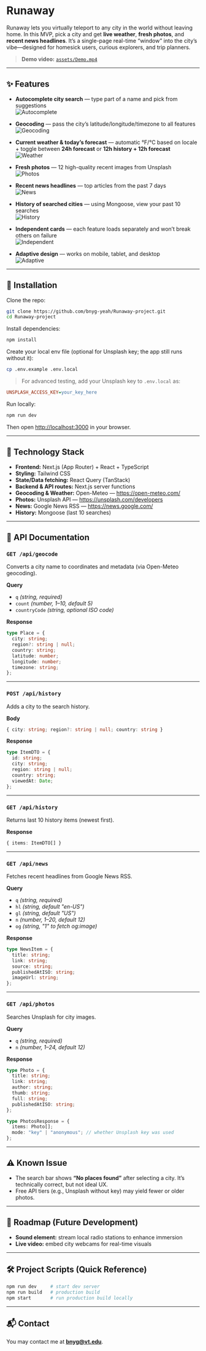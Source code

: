# Runaway

Runaway lets you virtually teleport to any city in the world without leaving home. In this MVP, pick a city and get **live weather**, **fresh photos**, and **recent news headlines**. It’s a single-page real-time “window” into the city’s vibe—designed for homesick users, curious explorers, and trip planners.

> **Demo video:** [`assets/Demo.mp4`](assets/Demo.mp4)

---

## ✨ Features

- **Autocomplete city search** — type part of a name and pick from suggestions  
  ![Autocomplete](assets/Autocomplete.png)

- **Geocoding** — pass the city’s latitude/longitude/timezone to all features  
  ![Geocoding](assets/Geocoding.png)

- **Current weather & today’s forecast** — automatic °F/°C based on locale + toggle between **24h forecast** or **12h history + 12h forecast**  
  ![Weather](assets/Weather.png)

- **Fresh photos** — 12 high-quality recent images from Unsplash  
  ![Photos](assets/Photos.png)

- **Recent news headlines** — top articles from the past 7 days  
  ![News](assets/News.png)

- **History of searched cities** — using Mongoose, view your past 10 searches  
  ![History](assets/History.png)

- **Independent cards** — each feature loads separately and won’t break others on failure  
  ![Independent](assets/Independent.png)

- **Adaptive design** — works on mobile, tablet, and desktop  
  ![Adaptive](assets/Adaptive.png)

---

## 🚀 Installation

Clone the repo:
```bash
git clone https://github.com/bnyg-yeah/Runaway-project.git
cd Runaway-project
```

Install dependencies:
```bash
npm install
```

Create your local env file (optional for Unsplash key; the app still runs without it):
```bash
cp .env.example .env.local
```

> For advanced testing, add your Unsplash key to `.env.local` as:
```ini
UNSPLASH_ACCESS_KEY=your_key_here
```

Run locally:
```bash
npm run dev
```

Then open [http://localhost:3000](http://localhost:3000) in your browser.

---

## 🧩 Technology Stack

- **Frontend:** Next.js (App Router) + React + TypeScript  
- **Styling:** Tailwind CSS  
- **State/Data fetching:** React Query (TanStack)  
- **Backend & API routes:** Next.js server functions  
- **Geocoding & Weather:** Open-Meteo — https://open-meteo.com/  
- **Photos:** Unsplash API — https://unsplash.com/developers  
- **News:** Google News RSS — https://news.google.com/  
- **History:** Mongoose (last 10 searches)

---

## 📡 API Documentation

### `GET /api/geocode`
Converts a city name to coordinates and metadata (via Open-Meteo geocoding).

**Query**
- `q` *(string, required)*  
- `count` *(number, 1–10, default 5)*  
- `countryCode` *(string, optional ISO code)*

**Response**
```ts
type Place = {
  city: string;
  region?: string | null;
  country: string;
  latitude: number;
  longitude: number;
  timezone: string;
};
```

---

### `POST /api/history`
Adds a city to the search history.

**Body**
```ts
{ city: string; region?: string | null; country: string }
```

**Response**
```ts
type ItemDTO = {
  id: string;
  city: string;
  region: string | null;
  country: string;
  viewedAt: Date;
};
```

---

### `GET /api/history`
Returns last 10 history items (newest first).

**Response**
```ts
{ items: ItemDTO[] }
```

---

### `GET /api/news`
Fetches recent headlines from Google News RSS.

**Query**
- `q` *(string, required)*  
- `hl` *(string, default "en-US")*  
- `gl` *(string, default "US")*  
- `n` *(number, 1–20, default 12)*  
- `og` *(string, "1" to fetch og:image)*

**Response**
```ts
type NewsItem = {
  title: string;
  link: string;
  source: string;
  publishedAtISO: string;
  imageUrl: string;
};
```

---

### `GET /api/photos`
Searches Unsplash for city images.

**Query**
- `q` *(string, required)*  
- `n` *(number, 1–24, default 12)*

**Response**
```ts
type Photo = {
  title: string;
  link: string;
  author: string;
  thumb: string;
  full: string;
  publishedAtISO: string;
};

type PhotosResponse = {
  items: Photo[];
  mode: "key" | "anonymous"; // whether Unsplash key was used
};
```

---

## ⚠️ Known Issue
- The search bar shows **“No places found”** after selecting a city. It’s technically correct, but not ideal UX.  
- Free API tiers (e.g., Unsplash without key) may yield fewer or older photos.

---

## 🧭 Roadmap (Future Development)
- **Sound element:** stream local radio stations to enhance immersion  
- **Live video:** embed city webcams for real-time visuals

---

## 🛠 Project Scripts (Quick Reference)
```bash
npm run dev     # start dev server
npm run build   # production build
npm start       # run production build locally
```

---

## 📬 Contact
You may contact me at **bnyg@vt.edu**.
